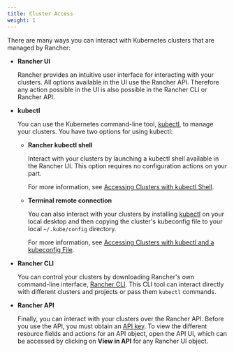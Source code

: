 ```yaml
---
title: Cluster Access
weight: 1
---
```


There are many ways you can interact with Kubernetes clusters that are managed by Rancher:

- **Rancher UI**

    Rancher provides an intuitive user interface for interacting with your clusters. All options available in the UI use the Rancher API. Therefore any action possible in the UI is also possible in the Rancher CLI or Rancher API.

- **kubectl**

    You can use the Kubernetes command-line tool, [kubectl](https://kubernetes.io/docs/reference/kubectl/overview/), to manage   your clusters. You have two options for using kubectl:

    - **Rancher kubectl shell**

        Interact with your clusters by launching a kubectl shell available in the Rancher UI. This option requires no configuration actions on your part.

        For more information, see [Accessing Clusters with kubectl Shell]({{<baseurl>}}/rancher/v2.0.x-v2.4.x/en/k8s-in-rancher/kubectl/#accessing-clusters-with-kubectl-shell).

    - **Terminal remote connection**

        You can also interact with your clusters by installing [kubectl](https://kubernetes.io/docs/tasks/tools/install-kubectl/) on your local desktop and then copying the cluster's kubeconfig file to your local `~/.kube/config` directory.

        For more information, see [Accessing Clusters with kubectl and a kubeconfig File]({{<baseurl>}}/rancher/v2.0.x-v2.4.x/en/k8s-in-rancher/kubectl/#accessing-clusters-with-kubectl-and-a-kubeconfig-file).

- **Rancher CLI**

    You can control your clusters by downloading Rancher's own command-line interface, [Rancher CLI]({{<baseurl>}}/rancher/v2.0.x-v2.4.x/en/cli/). This CLI tool can interact directly with different clusters and projects or pass them `kubectl` commands.

- **Rancher API**

    Finally, you can interact with your clusters over the Rancher API. Before you use the API, you must obtain an [API key]({{<baseurl>}}/rancher/v2.0.x-v2.4.x/en/user-settings/api-keys/). To view the different resource fields and actions for an API object, open the API UI, which can be accessed by clicking on **View in API** for any Rancher UI object.